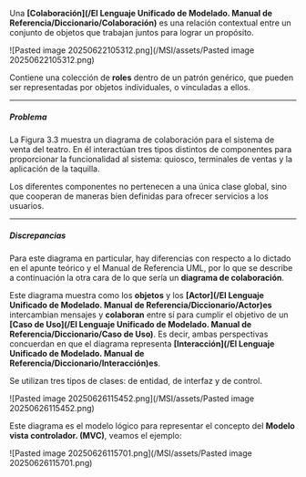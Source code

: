 Una **[Colaboración](/El Lenguaje Unificado de Modelado. Manual de Referencia/Diccionario/Colaboración)** es una relación contextual entre un conjunto de objetos que trabajan juntos para lograr un propósito. 

![Pasted image 20250622105312.png](/MSI/assets/Pasted image 20250622105312.png)

Contiene una colección de **roles** dentro de un patrón genérico, que pueden ser representadas por objetos individuales, o vinculadas a ellos. 
****
##### **Problema**
La Figura 3.3 muestra un diagrama de colaboración para el sistema de venta del teatro. En él interactúan tres tipos distintos de componentes para proporcionar la funcionalidad al sistema: quiosco, terminales de ventas y la aplicación de la taquilla. 

Los diferentes componentes no pertenecen a una única clase global, sino que cooperan de maneras bien definidas para ofrecer servicios a los usuarios.
****
##### **Discrepancias**
Para este diagrama en particular, hay diferencias con respecto a lo dictado en el apunte teórico y el Manual de Referencia UML, por lo que se describe a continuación la otra cara de lo que sería un **diagrama de colaboración**.

Este diagrama muestra como los **objetos** y los **[Actor](/El Lenguaje Unificado de Modelado. Manual de Referencia/Diccionario/Actor)es** intercambian mensajes y **colaboran** entre sí para cumplir el objetivo de un **[Caso de Uso](/El Lenguaje Unificado de Modelado. Manual de Referencia/Diccionario/Caso de Uso)**. Es decir, ambas perspectivas concuerdan en que el diagrama representa **[Interacción](/El Lenguaje Unificado de Modelado. Manual de Referencia/Diccionario/Interacción)es**.

Se utilizan tres tipos de clases: de entidad, de interfaz y de control.

![Pasted image 20250626115452.png](/MSI/assets/Pasted image 20250626115452.png)

Este diagrama es el modelo lógico para representar el concepto del **Modelo vista controlador. (MVC)**, veamos el ejemplo:

![Pasted image 20250626115701.png](/MSI/assets/Pasted image 20250626115701.png)

